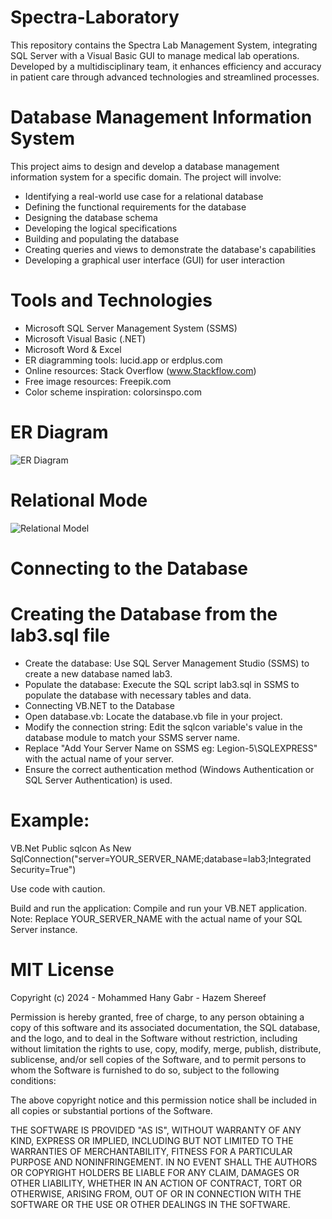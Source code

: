 # Spectra-Laboratory
This repository contains the Spectra Lab Management System, integrating SQL Server with a Visual Basic GUI to manage medical lab operations. Developed by a multidisciplinary team, it enhances efficiency and accuracy in patient care through advanced technologies and streamlined processes.

# Database Management Information System
This project aims to design and develop a database management information system for a specific domain. 
The project will involve:
* Identifying a real-world use case for a relational database
* Defining the functional requirements for the database
* Designing the database schema
* Developing the logical specifications
* Building and populating the database
* Creating queries and views to demonstrate the database's capabilities
* Developing a graphical user interface (GUI) for user interaction

# Tools and Technologies
* Microsoft SQL Server Management System (SSMS)
* Microsoft Visual Basic (.NET)
* Microsoft Word & Excel
* ER diagramming tools: lucid.app or erdplus.com
* Online resources: Stack Overflow (www.Stackflow.com)
* Free image resources: Freepik.com
* Color scheme inspiration: colorsinspo.com

# ER Diagram
![ER Diagram](https://github.com/user-attachments/assets/7484d2be-a0dc-4467-b547-9f6a94b381a7)

# Relational Mode
![Relational Model](https://github.com/user-attachments/assets/797af1d1-4f23-4d64-ba91-6a91e3e0729d)

# Connecting to the Database
# Creating the Database from the lab3.sql file
* Create the database: Use SQL Server Management Studio (SSMS) to create a new database named lab3.
* Populate the database: Execute the SQL script lab3.sql in SSMS to populate the database with necessary tables and data.
* Connecting VB.NET to the Database
* Open database.vb: Locate the database.vb file in your project.
* Modify the connection string: Edit the sqlcon variable's value in the database module to match your SSMS server name.
* Replace "Add Your Server Name on SSMS eg: Legion-5\SQLEXPRESS" with the actual name of your server.
* Ensure the correct authentication method (Windows Authentication or SQL Server Authentication) is used.

# Example:

VB.Net
Public sqlcon As New SqlConnection("server=YOUR_SERVER_NAME;database=lab3;Integrated Security=True")

Use code with caution.

Build and run the application: Compile and run your VB.NET application.
Note: Replace YOUR_SERVER_NAME with the actual name of your SQL Server instance.

# MIT License
Copyright (c) 2024 - Mohammed Hany Gabr - Hazem Shereef

Permission is hereby granted, free of charge, to any person obtaining a copy of this software and its associated documentation, the SQL database, and the logo, and to deal in the Software without restriction, including without limitation the rights to use, copy, modify, merge, publish, distribute, sublicense, and/or sell copies of the Software, and to permit persons to whom the Software is furnished to do so, subject to the following conditions:

The above copyright notice and this permission notice shall be included in all copies or substantial portions of the Software.

THE SOFTWARE IS PROVIDED "AS IS", WITHOUT WARRANTY OF ANY KIND, EXPRESS OR IMPLIED, INCLUDING BUT NOT LIMITED TO THE WARRANTIES OF MERCHANTABILITY, FITNESS FOR A PARTICULAR PURPOSE AND NONINFRINGEMENT. IN NO EVENT SHALL THE AUTHORS OR COPYRIGHT HOLDERS BE LIABLE FOR ANY CLAIM, DAMAGES OR OTHER LIABILITY, WHETHER IN AN ACTION OF CONTRACT, TORT OR OTHERWISE, ARISING FROM, OUT OF OR IN CONNECTION WITH THE SOFTWARE OR THE USE OR OTHER DEALINGS IN THE SOFTWARE.

